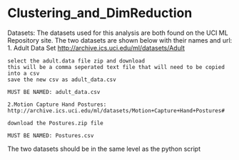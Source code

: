 # Clustering_and_DimReduction
Datasets: The datasets used for this analysis are both found on the UCI ML Repository site. The two datasets are shown below with their names and url:
	1. Adult Data Set
	http://archive.ics.uci.edu/ml/datasets/Adult
	
	select the adult.data file zip and download
	this will be a comma seperated text file that will need to be copied into a csv
	save the new csv as adult_data.csv
	
	MUST BE NAMED: adult_data.csv
	
	2.Motion Capture Hand Postures: 
	http://archive.ics.uci.edu/ml/datasets/Motion+Capture+Hand+Postures#
	
	download the Postures.zip file
	
	MUST BE NAMED: Postures.csv
	
The two datasets should be in the same level as the python script
